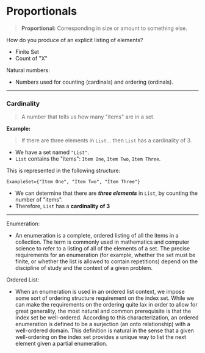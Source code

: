 # Proportionals

> **Proportional:** Corresponding in size or amount to something else.

How do you produce of an explicit listing of elements?

- Finite Set
- Count of "X"

Natural numbers:
- Numbers used for counting (cardinals) and ordering (ordinals).

---

### Cardinality
> A number that tells us how many "items" are in a set.

**Example:**
> If there are three elements in `List`... then `List` has a cardinality of 3.

- We have a set named `"List"`.
- `List` contains the "items": `Item One`, `Item Two`, `Item Three`.

This is represented in the following structure: 

```
ExampleSet={"Item One", "Item Two", "Item Three"}
```

- We can determine that there are **_three elements_** in `List`, by counting the number of "items".
- Therefore, `List` has a **cardinality of 3**

---

Enumeration:
- An enumeration is a complete, ordered listing of all the items in a collection. The term is commonly used in mathematics and computer science to refer to a listing of all of the elements of a set. The precise requirements for an enumeration (for example, whether the set must be finite, or whether the list is allowed to contain repetitions) depend on the discipline of study and the context of a given problem.

Ordered List:
- When an enumeration is used in an ordered list context, we impose some sort of ordering structure requirement on the index set. While we can make the requirements on the ordering quite lax in order to allow for great generality, the most natural and common prerequisite is that the index set be well-ordered. According to this characterization, an ordered enumeration is defined to be a surjection (an onto relationship) with a well-ordered domain. This definition is natural in the sense that a given well-ordering on the index set provides a unique way to list the next element given a partial enumeration.